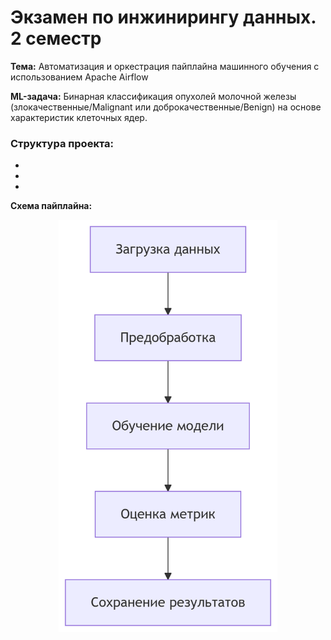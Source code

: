 # Экзамен по инжинирингу данных. 2 семестр

**Тема:** Автоматизация и оркестрация пайплайна машинного обучения с использованием Apache Airflow

**ML-задача:** Бинарная классификация опухолей молочной железы (злокачественные/Malignant или доброкачественные/Benign) на основе характеристик клеточных ядер.

### Структура проекта:
- 
- 
- 


**Схема пайплайна:**
<p align="center">
<img  src="https://github.com/LeshchenkoB/DE_exam/blob/main/Схема%20пайплайна.png"  width="350" alt="Pipline"/>
</p>

